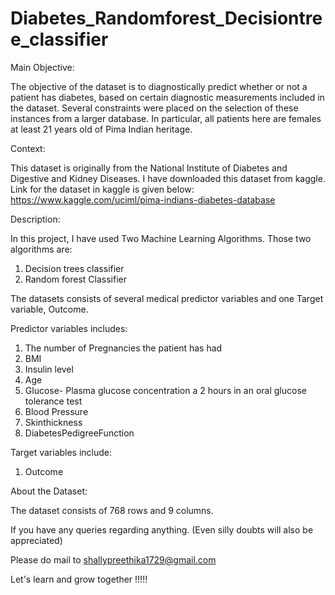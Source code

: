 # Diabetes_Randomforest_Decisiontree_classifier

Main Objective:

The objective of the dataset is to diagnostically predict whether or not a patient has diabetes, based on certain diagnostic measurements included in the dataset. Several constraints were placed on the selection of these instances from a larger database. In particular, all patients here are females at least 21 years old of Pima Indian heritage.

Context: 

This dataset is originally from the National Institute of Diabetes and Digestive and Kidney Diseases. I have downloaded this dataset from kaggle.
Link for the dataset in kaggle is given below:
       https://www.kaggle.com/uciml/pima-indians-diabetes-database
      
Description: 

In this project, I have used Two Machine Learning Algorithms. 
Those two algorithms are:
1. Decision trees classifier
2. Random forest Classifier

The datasets consists of several medical predictor variables and one Target variable, Outcome. 

Predictor variables includes:
1. The number of Pregnancies the patient has had
2. BMI
3. Insulin level
4. Age
5. Glucose- Plasma glucose concentration a 2 hours in an oral glucose tolerance test
6. Blood Pressure
7. Skinthickness
8. DiabetesPedigreeFunction

Target variables include:
1. Outcome

About the Dataset:

The dataset consists of 768 rows and 9 columns.

If you have any queries regarding anything. (Even silly doubts will also be appreciated)

Please do mail to shallypreethika1729@gmail.com

Let's learn and grow together !!!!!
